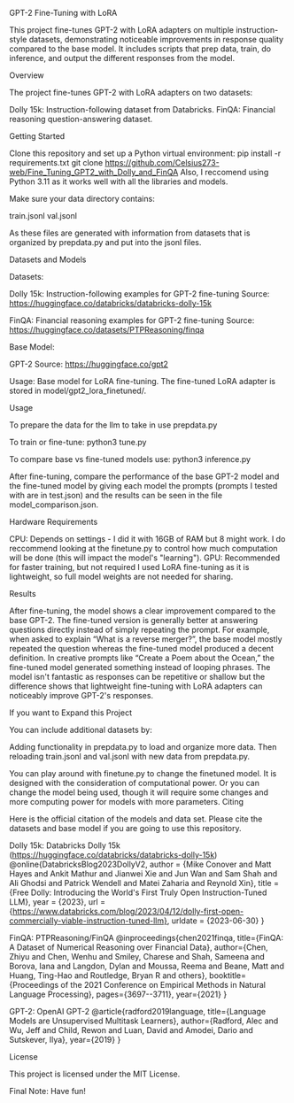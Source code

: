 GPT-2 Fine-Tuning with LoRA

This project fine-tunes GPT-2 with LoRA adapters on multiple instruction-style datasets, demonstrating noticeable improvements in response quality compared to the base model. It includes scripts that prep data, train, do inference, and output the different responses from the model. 

Overview

The project fine-tunes GPT-2 with LoRA adapters on two datasets:

Dolly 15k: Instruction-following dataset from Databricks.
FinQA: Financial reasoning question-answering dataset.

Getting Started

Clone this repository and set up a Python virtual environment:
pip install -r requirements.txt
git clone https://github.com/Celsius273-web/Fine_Tuning_GPT2_with_Dolly_and_FinQA
Also, I reccomend using Python 3.11 as it works well with all the libraries and models.

Make sure your data directory contains:

train.jsonl
val.jsonl

As these files are generated with information from datasets that is organized by prepdata.py and put into the jsonl files. 

Datasets and Models

Datasets:

Dolly 15k: Instruction-following examples for GPT-2 fine-tuning
Source: https://huggingface.co/databricks/databricks-dolly-15k


FinQA: Financial reasoning examples for GPT-2 fine-tuning
Source: https://huggingface.co/datasets/PTPReasoning/finqa


Base Model:

GPT-2
Source: https://huggingface.co/gpt2

Usage: Base model for LoRA fine-tuning. The fine-tuned LoRA adapter is stored in model/gpt2_lora_finetuned/.

Usage

To prepare the data for the llm to take in use prepdata.py

To train or fine-tune: python3 tune.py

To compare base vs fine-tuned models use: python3 inference.py 

After fine-tuning, compare the performance of the base GPT-2 model and the fine-tuned model by giving each model the prompts (prompts I tested with are in test.json) and the results can be seen in the file model_comparison.json.

Hardware Requirements

CPU: Depends on settings - I did it with 16GB of RAM but 8 might work. I do reccommend looking at the finetune.py to control how much computation will be done (this will impact the model's "learning").
GPU: Recommended for faster training, but not required
I used LoRA fine-tuning as it is lightweight, so full model weights are not needed for sharing. 

Results

After fine-tuning, the model shows a clear improvement compared to the base GPT-2. The fine-tuned version is generally better at answering questions directly instead of simply repeating the prompt. For example, when asked to explain “What is a reverse merger?”, the base model mostly repeated the question whereas the fine-tuned model produced a decent definition. In creative prompts like “Create a Poem about the Ocean,” the fine-tuned model generated something instead of looping phrases. The model isn't fantastic as responses can be repetitive or shallow but the difference shows that lightweight fine-tuning with LoRA adapters can noticeably improve GPT-2's responses.

If you want to Expand this Project

You can include additional datasets by:

Adding functionality in prepdata.py to load and organize more data.
Then reloading train.jsonl and val.jsonl with new data from prepdata.py.

You can play around with finetune.py to change the finetuned model. It is designed with the consideration of computational power.
Or you can change the model being used, though it will require some changes and more computing power for models with more parameters.
Citing

Here is the official citation of the models and data set. Please cite the datasets and base model if you are going to use this repository. 

Dolly 15k: Databricks Dolly 15k (https://huggingface.co/databricks/databricks-dolly-15k)
@online{DatabricksBlog2023DollyV2,
    author    = {Mike Conover and Matt Hayes and Ankit Mathur and Jianwei Xie and Jun Wan and Sam Shah and Ali Ghodsi and Patrick Wendell and Matei Zaharia and Reynold Xin},
    title     = {Free Dolly: Introducing the World's First Truly Open Instruction-Tuned LLM},
    year      = {2023},
    url       = {https://www.databricks.com/blog/2023/04/12/dolly-first-open-commercially-viable-instruction-tuned-llm},
    urldate   = {2023-06-30}
}

FinQA: PTPReasoning/FinQA 
@inproceedings{chen2021finqa,
          title={FinQA: A Dataset of Numerical Reasoning over Financial Data},
          author={Chen, Zhiyu and Chen, Wenhu and Smiley, Charese and Shah, Sameena and Borova, Iana and Langdon, Dylan and Moussa, Reema and Beane, Matt and Huang, Ting-Hao and Routledge, Bryan R and others},
          booktitle={Proceedings of the 2021 Conference on Empirical Methods in Natural Language Processing},
          pages={3697--3711},
          year={2021}
        }


GPT-2: OpenAI GPT-2 
@article{radford2019language,
  title={Language Models are Unsupervised Multitask Learners},
  author={Radford, Alec and Wu, Jeff and Child, Rewon and Luan, David and Amodei, Dario and Sutskever, Ilya},
  year={2019}
}


License

This project is licensed under the MIT License. 

Final Note: Have fun! 
